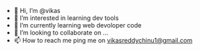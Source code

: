 - 👋 Hi, I’m @vikas
- 👀 I’m interested in learning dev tools 
- 🌱 I’m currently learning web devoloper code
- 💞️ I’m looking to collaborate on ...
- 📫 How to reach me ping me on vikasreddychinu1@gmail.com

<!---
vikas313/vikas313 is a ✨ special ✨ repository because its `README.md` (this file) appears on your GitHub profile.
You can click the Preview link to take a look at your changes.
--->

